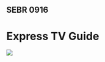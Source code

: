 ## SEBR 0916

# Express TV Guide

![](https://reviewnebula.wordpress.com/wp-content/uploads/2021/03/homer-simpson-bored-watching-tv.jpg)
